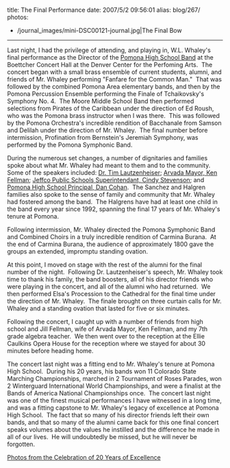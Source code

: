title: The Final Performance
date: 2007/5/2 09:56:01
alias: blog/267/
photos:
- /journal_images/mini-DSC00121-journal.jpg|The Final Bow
---
Last night, I had the privilege of attending, and playing in, W.L. Whaley's final performance as the Director of the [Pomona High School Band](http://www.pomonaband.org) at the Boettcher Concert Hall at the Denver Center for the Perfoming Arts.  The concert began with a small brass ensemble of current students, alumni, and friends of Mr. Whaley performing "Fanfare for the Common Man."  That was followed by the combined Pomona Area elementary bands, and then by the Pomona Percussion Ensemble performing the Finale of Tchaikovsky's Symphony No. 4.  The Moore Middle School Band then performed selections from Pirates of the Caribbean under the direction of Ed Roush, who was the Pomona brass instructor when I was there.  This was followed by the Pomona Orchestra's incredible rendition of Bacchanale from Samson and Delilah under the direction of Mr. Whaley.  The final number before intermission, Profination from Bernstein's Jeremiah Symphony, was performed by the Pomona Symphonic Band.

During the numerous set changes, a number of dignitaries and families spoke about what Mr. Whaley had meant to them and to the community.  Some of the speakers included: [Dr. Tim Lautzenheiser](http://www.attitudeconcepts.com/); [Arvada Mayor, Ken Fellman](http://arvada.org/government/index.php?pid=1283); [Jeffco Public Schools Superintendant, Cindy Stevenson](http://sc.jeffco.k12.co.us/education/staff/staff.php?sectionid=9674); and [Pomona High School Principal, Dan Cohan](http://jeffcoweb.jeffco.k12.co.us/high/pomona/administration/cohan.htm).  The Sanchez and Halgren families also spoke to the sense of family and community that Mr. Whaley had fostered among the band.  The Halgrens have had at least one child in the band every year since 1992, spanning the final 17 years of Mr. Whaley's tenure at Pomona.

Following intermission, Mr. Whaley directed the Pomona Symphonic Band and Combined Choirs in a truly incredible rendition of Carmina Burana.  At the end of Carmina Burana, the audience of approximately 1800 gave the groups an extended, impromptu standing ovation.

At this point, I moved on stage with the rest of the alumni for the final number of the night.  Following Dr. Lautzenheiser's speech, Mr. Whaley took time to thank his family, the band boosters, all of his director friends who were playing in the concert, and all of the alumni who had returned.  We then performed Elsa's Procession to the Cathedral for the final time under the direction of Mr. Whaley.  The finale brought on three curtain calls for Mr. Whaley and a standing ovation that lasted for five or six minutes.

Following the concert, I caught up with a number of friends from high school and Jill Fellman, wife of Arvada Mayor, Ken Fellman, and my 7th grade algebra teacher.  We then went over to the reception at the Ellie Caulkins Opera House for the reception where we stayed for about 30 minutes before heading home.

The concert last night was a fitting end to Mr. Whaley's tenure at Pomona High School.  During his 20 years, his bands won 11 Colorado State Marching Championships, marched in 2 Tournament of Roses Parades, won 2 Winterguard International World Championships, and were a finalist at the Bands of America National Championships once.  The concert last night was one of the finest musical performances I have witnessed in a long time, and was a fitting capstone to Mr. Whaley's legacy of excellence at Pomona High School.  The fact that so many of his director friends left their own bands, and that so many of the alumni came back for this one final concert speaks volumes about the values he instilled and the difference he made in all of our lives.  He will undoubtedly be missed, but he will never be forgotten.

[Photos from the Celebration of 20 Years of Excellence](PhotoAlbum.aspx?ID=WLWHALEY)